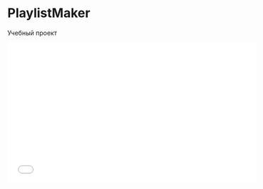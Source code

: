 # PlaylistMaker

Учебный проект
<iframe width="560" height="315" src="[https://www.youtube.com/embed/lTojN-d4ipk](https://www.youtube.com/watch?v=lTojN-d4ipk&ab_channel=Zinchenko)https://www.youtube.com/watch?v=lTojN-d4ipk&ab_channel=Zinchenko" frameborder="0" allowfullscreen></iframe>
